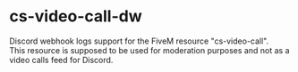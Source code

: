 # cs-video-call-dw
Discord webhook logs support for the FiveM resource "cs-video-call".\
This resource is supposed to be used for moderation purposes and not as a video calls feed for Discord.
